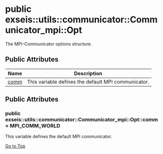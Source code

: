 # <a name='exseis-utils-communicator-Communicator_mpi-Opt' /> public exseis::utils::communicator::Communicator_mpi::Opt

The MPI-Communicator options structure. 




## Public Attributes
| Name | Description | 
| ---- | ---- |
| [comm](#exseis-utils-communicator-Communicator_mpi-Opt-comm) | This variable defines the default MPI communicator.  |



## Public Attributes
### <a name='exseis-utils-communicator-Communicator_mpi-Opt-comm' /> public exseis::utils::communicator::Communicator_mpi::Opt::comm  = MPI_COMM_WORLD

This variable defines the default MPI communicator. 








[Go to Top](#exseis-utils-communicator-Communicator_mpi-Opt)


